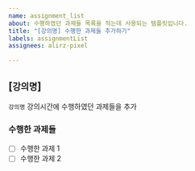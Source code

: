 ```yaml
---
name: assignment_list
about: 수행하였던 과제들 목록을 적는데 사용되는 템플릿입니다.
title: "[강의명] 수행한 과제들 추가하기"
labels: assignmentList
assignees: alirz-pixel

---
```


## **[``강의명``]**

``강의명`` 강의시간에 수행하였던 과제들을 추가
<br>

### **수행한 과제들**
- [ ] 수행한 과제 1
- [ ] 수행한 과제 2
